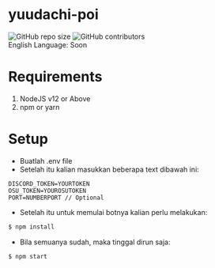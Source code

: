 # yuudachi-poi 
![GitHub repo size](https://img.shields.io/github/repo-size/jadlionhd/yuuda) ![GitHub contributors](https://img.shields.io/github/contributors/jadlionhd/yuudachi-poi)   
English Language: Soon

# Requirements
1. NodeJS v12 or Above
2. npm or yarn

# Setup
- Buatlah .env file
- Setelah itu kalian masukkan beberapa text dibawah ini:
```
DISCORD_TOKEN=YOURTOKEN
OSU_TOKEN=YOUROSUTOKEN
PORT=NUMBERPORT // Optional
```

- Setelah itu untuk memulai botnya kalian perlu melakukan:
```bash
$ npm install
```
- Bila semuanya sudah, maka tinggal dirun saja:
```bash
$ npm start
```
